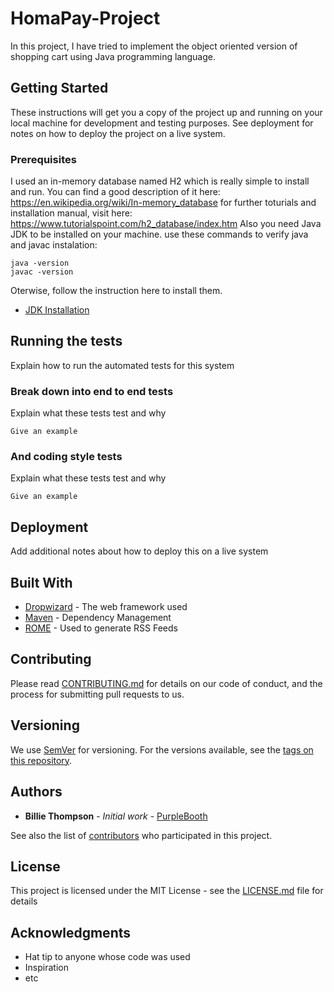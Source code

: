 # HomaPay-Project

In this project, I have tried to implement the object oriented version of shopping cart using Java programming language.

## Getting Started

These instructions will get you a copy of the project up and running on your local machine for development and testing purposes. See deployment for notes on how to deploy the project on a live system.

### Prerequisites

I used an in-memory database named H2 which is really simple to install and run.
You can find a good description of it here:
https://en.wikipedia.org/wiki/In-memory_database
for further toturials and installation manual, visit here:
https://www.tutorialspoint.com/h2_database/index.htm
Also you need Java JDK to be installed on your machine.
use these commands to verify java and javac instalation:
```
java -version
javac -version
```
Oterwise, follow the instruction here to install them.
* [JDK Installation](https://www3.ntu.edu.sg/home/ehchua/programming/howto/JDK_Howto.html)

## Running the tests

Explain how to run the automated tests for this system

### Break down into end to end tests

Explain what these tests test and why

```
Give an example
```

### And coding style tests

Explain what these tests test and why

```
Give an example
```

## Deployment

Add additional notes about how to deploy this on a live system

## Built With

* [Dropwizard](http://www.dropwizard.io/1.0.2/docs/) - The web framework used
* [Maven](https://maven.apache.org/) - Dependency Management
* [ROME](https://rometools.github.io/rome/) - Used to generate RSS Feeds

## Contributing

Please read [CONTRIBUTING.md](https://gist.github.com/PurpleBooth/b24679402957c63ec426) for details on our code of conduct, and the process for submitting pull requests to us.

## Versioning

We use [SemVer](http://semver.org/) for versioning. For the versions available, see the [tags on this repository](https://github.com/your/project/tags). 

## Authors

* **Billie Thompson** - *Initial work* - [PurpleBooth](https://github.com/PurpleBooth)

See also the list of [contributors](https://github.com/your/project/contributors) who participated in this project.

## License

This project is licensed under the MIT License - see the [LICENSE.md](LICENSE.md) file for details

## Acknowledgments

* Hat tip to anyone whose code was used
* Inspiration
* etc
